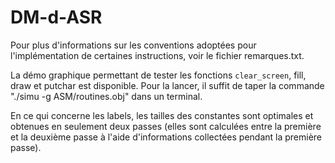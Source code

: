 # DM-d-ASR

Pour plus d'informations sur les conventions adoptées pour l'implémentation de certaines instructions, voir le fichier remarques.txt.

La démo graphique permettant de tester les fonctions `clear_screen`, fill, draw et putchar est disponible.
Pour la lancer, il suffit de taper la commande "./simu -g ASM/routines.obj" dans un terminal.

En ce qui concerne les labels, les tailles des constantes sont optimales et obtenues en seulement deux passes (elles sont calculées entre la première et la deuxième passe à l'aide d'informations collectées pendant la première passe).
